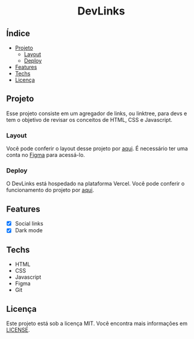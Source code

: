<h1 align="center">DevLinks</h1>

## Índice

- [Projeto](#projeto)
  - [Layout](#layout)
  - [Deploy](#deploy)
- [Features](#features)
- [Techs](#techs)
- [Licença](#licença)

## Projeto

Esse projeto consiste em um agregador de links, ou linktree, para devs e tem o objetivo de revisar os conceitos de HTML, CSS e Javascript.

### Layout

Você pode conferir o layout desse projeto por [aqui](https://www.figma.com/file/vHffbZCVm9cK7CcGALETqE/DevLinks-(Community)?node-id=0%3A1&t=TKeP02rvvvwELi4D-0). É necessário ter uma conta no [Figma](https://www.figma.com) para acessá-lo.

### Deploy

O DevLinks está hospedado na plataforma Vercel. Você pode conferir o funcionamento do projeto por [aqui](https://jusceliadesouza-devlinks.vercel.app/).

## Features

- [x] Social links
- [x] Dark mode

## Techs

- HTML
- CSS
- Javascript
- Figma
- Git

## Licença

Este projeto está sob a licença MIT. Você encontra mais informações em [LICENSE](LICENSE).
